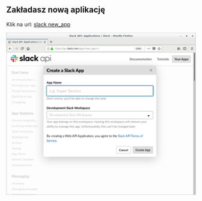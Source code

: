 ## Zakładasz nową aplikację

Klik na url: [slack new_app](https://api.slack.com/apps?new_app=1)

![01. Create a slack app](01-create-a-slack-app.png)
